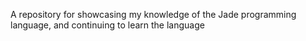 A repository for showcasing my knowledge of the Jade programming language, and continuing to learn the language
